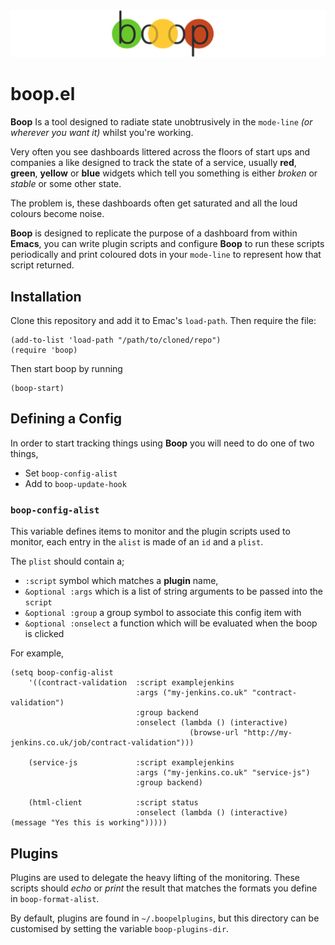 <img src="logo.png" width="1200">

# boop.el #

**Boop** Is a tool designed to radiate state unobtrusively in the
`mode-line` _(or wherever you want it)_ whilst you're working.

Very often you see dashboards littered across the floors of start ups
and companies a like designed to track the state of a service, usually
**red**, **green**, **yellow** or **blue** widgets which tell you
something is either _broken_ or _stable_ or some other state.

The problem is, these dashboards often get saturated and all the loud
colours become noise.

**Boop** is designed to replicate the purpose of a dashboard from
within **Emacs**, you can write plugin scripts and configure
**Boop** to run these scripts periodically and print coloured dots
in your `mode-line` to represent how that script returned.

## Installation ##

Clone this repository and add it to Emac's `load-path`. Then require
the file:

```
(add-to-list 'load-path "/path/to/cloned/repo")
(require 'boop)
```

Then start boop by running
```
(boop-start)
```

## Defining a Config

In order to start tracking things using **Boop** you will need to do one of two things,

* Set `boop-config-alist`
* Add to `boop-update-hook`

### `boop-config-alist` ###

This variable defines items to monitor and the plugin scripts used to
monitor, each entry in the `alist` is made of an `id` and a
`plist`.

The `plist` should contain a;

* `:script` symbol which matches a **plugin** name,
* `&optional :args` which is a list of string arguments to be passed into the `script`
* `&optional :group` a group symbol to associate this config item with
* `&optional :onselect` a function which will be evaluated when the boop is clicked

For example,
```elisp
(setq boop-config-alist
    '((contract-validation  :script examplejenkins
                            :args ("my-jenkins.co.uk" "contract-validation")
                            :group backend
                            :onselect (lambda () (interactive) 
										(browse-url "http://my-jenkins.co.uk/job/contract-validation")))

    (service-js             :script examplejenkins
                            :args ("my-jenkins.co.uk" "service-js")
                            :group backend)

    (html-client            :script status
                            :onselect (lambda () (interactive) (message "Yes this is working")))))
```

## Plugins

Plugins are used to delegate the heavy lifting of the
monitoring. These scripts should _echo_ or _print_ the result that
matches the formats you define in `boop-format-alist`.

By default, plugins are found in `~/.boopelplugins`, but this
directory can be customised by setting the variable `boop-plugins-dir`.
